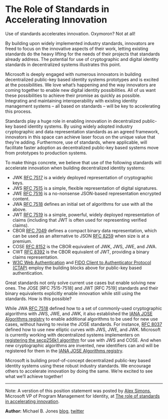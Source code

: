 # The Role of Standards in Accelerating Innovation

Use of standards accelerates innovation.  Oxymoron?  Not at all!

By building upon widely implemented industry standards, innovators are freed to focus on the innovative aspects of their work, letting existing standards do the heavy lifting for the needs of their projects that standards already address.  The potential for use of cryptographic and digital identity standards in decentralized systems illustrates this point.

Microsoft is deeply engaged with numerous innovators in building decentralized public-key based identity systems prototypes and is excited at the possibilities.  We love what’s happening and the way innovators are coming together to enable new digital identity possibilities.  All of us want these possibilities to achieve their promise as quickly as possible.  Integrating and maintaining interoperability with existing identity management systems – all based on standards – will be key to accelerating this process.

Standards play a huge role in enabling innovation in decentralized public-key based identity systems.  By using widely adopted industry cryptographic and data representation standards as an agreed framework, innovators in this space can achieve laser focus on the unique value that they’re adding.  Furthermore, use of standards, where applicable, will facilitate faster adoption as decentralized public-key based systems move from prototypes to production systems.

To make things concrete, we believe that use of the following standards will accelerate innovation when building decentralized identity systems:

- JWK [RFC 7517](https://tools.ietf.org/html/rfc7517) is a widely deployed representation of cryptographic keys.
- JWS [RFC 7515](https://tools.ietf.org/html/rfc7515) is a simple, flexible representation of digital signatures.
- JWE [RFC 7516](https://tools.ietf.org/html/rfc7516) is a no-nonsense JSON-based representation encrypted content.
- JWA [RFC 7518](https://tools.ietf.org/html/rfc7518) defines an initial set of algorithms for use with all the above.
- JWT [RFC 7519](https://tools.ietf.org/html/rfc7519) is a simple, powerful, widely deployed representation of claims (including that JWT is often used for representing verified claims).
- CBOR [RFC 7049](https://tools.ietf.org/html/rfc7049) defines a compact binary data representation, which can be used as an alternative to JSON [RFC 8259](https://tools.ietf.org/html/rfc8259) when size is at a premium.
- COSE [RFC 8152](https://tools.ietf.org/html/rfc8152) is the CBOR equivalent of JWK, JWS, JWE, and JWA.
- CWT [RFC 8392](https://tools.ietf.org/html/rfc8392) is the CBOR equivalent of JWT, providing a binary claims representation.
- [W3C Web Authentication](https://www.w3.org/TR/webauthn/) and [FIDO Client to Authenticator Protocol (CTAP)](https://fidoalliance.org/specs/fido-v2.0-id-20180227/fido-client-to-authenticator-protocol-v2.0-id-20180227.pdf) employ the building blocks above for public-key based authentication.

Great standards not only solve current use cases but enable solving new ones.  The JOSE [RFC 7515-7518] and JWT [RFC 7519] standards and their binary equivalents explicitly enable innovation while still using the standards.  How is this possible?

While JWA [RFC 7518](https://tools.ietf.org/html/rfc7518) defined how to a set of commonly-used cryptographic algorithms with JWS, JWE, and JWK, it also established the [IANA JOSE Algorithms registry](https://www.iana.org/assignments/jose/jose.xhtml) to enable additional algorithms to be used for new use cases, without having to revise the JOSE standards.  For instance, [RFC 8037](https://tools.ietf.org/html/rfc8037) defined how to use new elliptic curves with JWS, JWE, and JWK.  Microsoft is currently working with decentralized systems implementers on [registering the secp256k1 algorithm](https://tools.ietf.org/html/draft-jones-webauthn-secp256k1-00) for use with JWS and COSE.  And when new cryptographic algorithms are invented, new identifiers can and will be registered for them in the [IANA JOSE Algorithms registry](https://www.iana.org/assignments/jose/jose.xhtml).

Microsoft is building proof-of-concept decentralized public-key based identity systems using these robust industry standards.  We encourage others to accelerate innovation by doing the same.  We’re excited to see what we’ll achieve together!

<hr/>

Note:  A verstion of this position statement was posted by [Alex Simons](https://twitter.com/Alex_A_Simons), Microsoft VP of Program Management for Identity, at [The role of standards in accelerating innovation](https://cloudblogs.microsoft.com/enterprisemobility/2018/08/29/the-role-of-standards-in-accelerating-innovation/).

**Author:** Michael B. Jones [blog](https://self-issued.info/), [twitter](https://twitter.com/selfissued)
